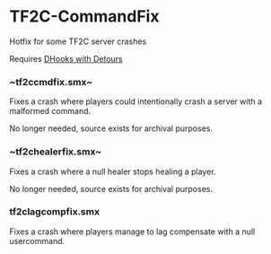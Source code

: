 # TF2C-CommandFix
 Hotfix for some TF2C server crashes

Requires [DHooks with Detours](https://forums.alliedmods.net/showpost.php?p=2588686&postcount=589)
 
### ~tf2ccmdfix.smx~ ###
Fixes a crash where players could intentionally crash a server with a malformed command.

No longer needed, source exists for archival purposes.

### ~tf2chealerfix.smx~ ###
Fixes a crash where a null healer stops healing a player.

No longer needed, source exists for archival purposes.

### tf2clagcompfix.smx ###
Fixes a crash where players manage to lag compensate with a null usercommand. 
